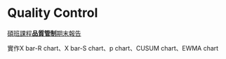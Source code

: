 # Quality Control
[碩班課程**品質管制**期末報告](https://github.com/ray980215/quality_control/blob/master/quality-control.md)

實作X bar-R chart、X bar-S chart、p chart、CUSUM chart、EWMA chart
